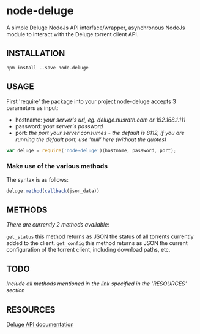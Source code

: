 # node-deluge
A simple Deluge NodeJs API interface/wrapper, asynchronous NodeJs module to interact with the Deluge torrent client API.

## INSTALLATION
```
npm install --save node-deluge
```

## USAGE

First 'require' the package into your project
node-deluge accepts 3 parameters as input:

- hostname: _your server's url, eg. deluge.nusrath.com or 192.168.1.111_
- password: _your server's password_
- port: _the port your server consumes - the default is 8112, if you are running the default port, use 'null' here (without the quotes)_

```javascript
var deluge = require('node-deluge')(hostname, password, port);
```

### Make use of the various methods
The syntax is as follows: 
```javascript
deluge.method(callback(json_data))
```

## METHODS
_There are currently 2 methods available:_

`get_status` this method returns as JSON the status of all torrents currently added to the client.
`get_config` this method returns as JSON the current configuration of the torrent client, including download paths, etc.

## TODO
_Include all methods mentioned in the link specified in the 'RESOURCES' section_

## RESOURCES
[Deluge API documentation](http://dev.deluge-torrent.org/wiki/Development/WebUi/Json)